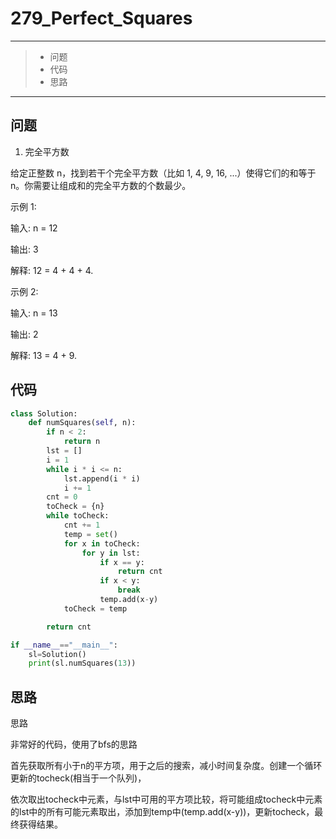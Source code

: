 # 279_Perfect_Squares

------

> - 问题
> - 代码
> - 思路

---

## 问题

1. 完全平方数

给定正整数 n，找到若干个完全平方数（比如 1, 4, 9, 16, ...）使得它们的和等于 n。你需要让组成和的完全平方数的个数最少。

示例 1:

输入: n = 12

输出: 3 

解释: 12 = 4 + 4 + 4.

示例 2:

 

输入: n = 13

输出: 2

解释: 13 = 4 + 9.

## 代码

```python
class Solution:
    def numSquares(self, n):
        if n < 2:
            return n
        lst = []
        i = 1
        while i * i <= n:
            lst.append(i * i)
            i += 1
        cnt = 0
        toCheck = {n}
        while toCheck:
            cnt += 1
            temp = set()
            for x in toCheck:
                for y in lst:
                    if x == y:
                        return cnt
                    if x < y:
                        break
                    temp.add(x-y)
            toCheck = temp

        return cnt

if __name__=="__main__":
    sl=Solution()
    print(sl.numSquares(13))
```

## 思路

思路

非常好的代码，使用了bfs的思路

首先获取所有小于n的平方项，用于之后的搜索，减小时间复杂度。创建一个循环更新的tocheck(相当于一个队列)，

依次取出tocheck中元素，与lst中可用的平方项比较，将可能组成tocheck中元素的lst中的所有可能元素取出，添加到temp中(temp.add(x-y))，更新tocheck，最终获得结果。